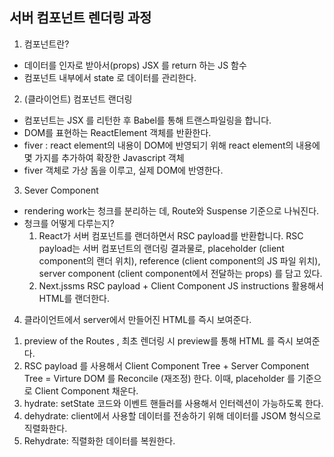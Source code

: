 ## 서버 컴포넌트 렌더링 과정

1. 컴포넌트란?

- 데이터를 인자로 받아서(props) JSX 를 return 하는 JS 함수
- 컴포넌트 내부에서 state 로 데이터를 관리한다.

2. (클라이언트) 컴포넌트 랜더링

- 컴포넌트는 JSX 를 리턴한 후 Babel를 통해 트랜스파일링을 합니다.
- DOM를 표현하는 ReactElement 객체를 반환한다.
- fiver : react element의 내용이 DOM에 반영되기 위해 react element의 내용에 몇 가지를 추가하여 확장한 Javascript 객체
- fiver 객체로 가상 돔을 이루고, 실제 DOM에 반영한다.

3. Sever Component

- rendering work는 청크를 분리하는 데, Route와 Suspense 기준으로 나눠진다.
- 청크를 어떻게 다루는지?
  1. React가 서버 컴포넌트를 랜더하면서 RSC payload를 반환합니다.
     RSC payload는 서버 컴포넌트의 랜더링 결과물로, placeholder (client component의 랜더 위치), reference (client component의 JS 파일 위치), server component (client component에서 전달하는 props) 를 담고 있다.
  2. Next.jssms RSC payload + Client Component JS instructions 활용해서 HTML를 랜더한다.

4. 클라이언트에서 server에서 만들어진 HTML를 즉시 보여준다.

1) preview of the Routes , 최초 렌더링 시 preview를 통해 HTML 를 즉시 보여준다.
2) RSC payload 를 사용해서 Client Component Tree + Server Component Tree = Virture DOM 를 Reconcile (재조정) 한다.
   이때, placeholder 를 기준으로 Client Component 채운다.
3) hydrate: setState 코드와 이벤트 핸들러를 사용해서 인터렉션이 가능하도록 한다.
4) dehydrate: client에서 사용할 데이터를 전송하기 위해 데이터를 JSOM 형식으로 직렬화한다.
5) Rehydrate: 직렬화한 데이터를 복원한다.
